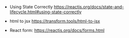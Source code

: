 - Using State Correctly
https://reactjs.org/docs/state-and-lifecycle.html#using-state-correctly

- html to jsx
https://transform.tools/html-to-jsx


- React form:
https://reactjs.org/docs/forms.html

